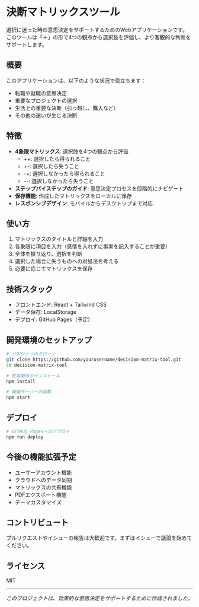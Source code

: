 # 決断マトリックスツール

選択に迷った時の意思決定をサポートするためのWebアプリケーションです。このツールは「＋」の形で4つの観点から選択肢を評価し、より客観的な判断をサポートします。

## 概要

このアプリケーションは、以下のような状況で役立ちます：

- 転職や就職の意思決定
- 重要なプロジェクトの選択
- 生活上の重要な決断（引っ越し、購入など）
- その他の迷いが生じる決断

## 特徴

- **4象限マトリックス**: 選択肢を4つの観点から評価
  - ++: 選択したら得られること
  - +-: 選択したら失うこと
  - -+: 選択しなかったら得られること
  - --: 選択しなかったら失うこと
- **ステップバイステップのガイド**: 意思決定プロセスを段階的にナビゲート
- **保存機能**: 作成したマトリックスをローカルに保存
- **レスポンシブデザイン**: モバイルからデスクトップまで対応

## 使い方

1. マトリックスのタイトルと詳細を入力
2. 各象限に項目を入力（感情を入れずに事実を記入することが重要）
3. 全体を振り返り、選択を判断
4. 選択した場合に失うものへの対処法を考える
5. 必要に応じてマトリックスを保存

## 技術スタック

- フロントエンド: React + Tailwind CSS
- データ保存: LocalStorage
- デプロイ: GitHub Pages（予定）

## 開発環境のセットアップ

```bash
# リポジトリのクローン
git clone https://github.com/yourusername/decision-matrix-tool.git
cd decision-matrix-tool

# 依存関係のインストール
npm install

# 開発サーバーの起動
npm start
```

## デプロイ

```bash
# GitHub Pagesへのデプロイ
npm run deploy
```

## 今後の機能拡張予定

- ユーザーアカウント機能
- クラウドへのデータ同期
- マトリックスの共有機能
- PDFエクスポート機能
- テーマカスタマイズ

## コントリビュート

プルリクエストやイシューの報告は大歓迎です。まずはイシューで議論を始めてください。

## ライセンス

MIT

---

*このプロジェクトは、効果的な意思決定をサポートするために作成されました。*
